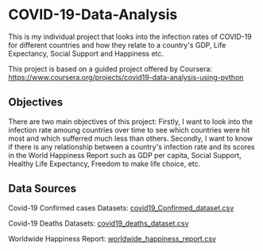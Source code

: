 # COVID-19-Data-Analysis
This is my individual project that looks into the infection rates of COVID-19 for different countries and how they relate to a country's GDP, Life Expectancy, Social Support and Happiness etc.

This project is based on a guided project offered by Coursera: https://www.coursera.org/projects/covid19-data-analysis-using-python 

## Objectives
There are two main objectives of this project: Firstly, I want to look into the infection rate amoung countries over time to see which countries were hit most and which sufferred much less than others. Secondly, I want to know if there is any relationship between a country's infection rate and its scores in the World Happiness Report such as GDP per capita, Social Support, Healthy Life Expectancy, Freedom to make life choice, etc.

## Data Sources
Covid-19 Confirmed cases Datasets: [covid19_Confirmed_dataset.csv](https://github.com/sonnguyen1410/COVID-19-Data-Analysis/files/9485762/covid19_Confirmed_dataset.csv)

Covid-19 Deaths Datasets: [covid19_deaths_dataset.csv](https://github.com/sonnguyen1410/COVID-19-Data-Analysis/files/9485763/covid19_deaths_dataset.csv)

Worldwide Happiness Report: [worldwide_happiness_report.csv](https://github.com/sonnguyen1410/COVID-19-Data-Analysis/files/9485773/worldwide_happiness_report.csv)



